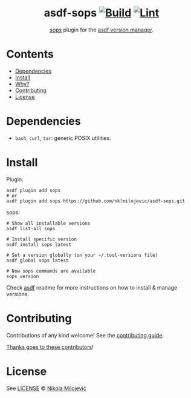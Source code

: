 <div align="center">

# asdf-sops [![Build](https://github.com/nklmilojevic/asdf-sops/actions/workflows/build.yml/badge.svg)](https://github.com/nklmilojevic/asdf-sops/actions/workflows/build.yml) [![Lint](https://github.com/nklmilojevic/asdf-sops/actions/workflows/lint.yml/badge.svg)](https://github.com/nklmilojevic/asdf-sops/actions/workflows/lint.yml)


[sops](https://github.com/gosopsio/sops) plugin for the [asdf version manager](https://asdf-vm.com).

</div>

# Contents

- [Dependencies](#dependencies)
- [Install](#install)
- [Why?](#why)
- [Contributing](#contributing)
- [License](#license)

# Dependencies

- `bash`, `curl`, `tar`: generic POSIX utilities.

# Install

Plugin:

```shell
asdf plugin add sops
# or
asdf plugin add sops https://github.com/nklmilojevic/asdf-sops.git
```

sops:

```shell
# Show all installable versions
asdf list-all sops

# Install specific version
asdf install sops latest

# Set a version globally (on your ~/.tool-versions file)
asdf global sops latest

# Now sops commands are available
sops version
```

Check [asdf](https://github.com/asdf-vm/asdf) readme for more instructions on how to
install & manage versions.

# Contributing

Contributions of any kind welcome! See the [contributing guide](contributing.md).

[Thanks goes to these contributors](https://github.com/nklmilojevic/asdf-sops/graphs/contributors)!

# License

See [LICENSE](LICENSE) © [Nikola Milojević](https://github.com/nklmilojevic/)
